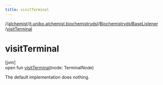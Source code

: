 ```yaml
---
title: visitTerminal
---
```

//[alchemist](../../../index.html)/[it.unibo.alchemist.biochemistrydsl](../index.html)/[BiochemistrydslBaseListener](index.html)/[visitTerminal](visit-terminal.html)



# visitTerminal



[jvm]\
open fun [visitTerminal](visit-terminal.html)(node: TerminalNode)



The default implementation does nothing.




